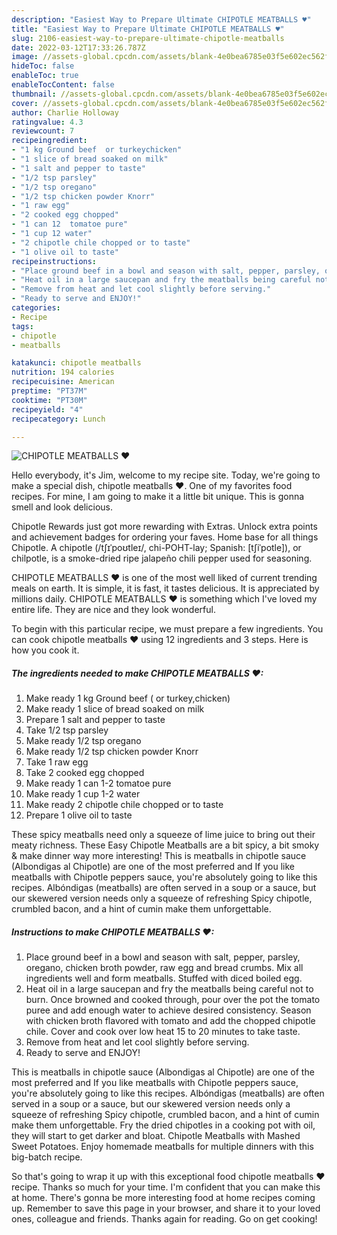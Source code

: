 ```yaml
---
description: "Easiest Way to Prepare Ultimate CHIPOTLE MEATBALLS ♥"
title: "Easiest Way to Prepare Ultimate CHIPOTLE MEATBALLS ♥"
slug: 2106-easiest-way-to-prepare-ultimate-chipotle-meatballs
date: 2022-03-12T17:33:26.787Z
image: //assets-global.cpcdn.com/assets/blank-4e0bea6785e03f5e602ec562f230caae08da540cada707380b4fe1bbebba43da.png
hideToc: false
enableToc: true
enableTocContent: false
thumbnail: //assets-global.cpcdn.com/assets/blank-4e0bea6785e03f5e602ec562f230caae08da540cada707380b4fe1bbebba43da.png
cover: //assets-global.cpcdn.com/assets/blank-4e0bea6785e03f5e602ec562f230caae08da540cada707380b4fe1bbebba43da.png
author: Charlie Holloway
ratingvalue: 4.3
reviewcount: 7
recipeingredient:
- "1 kg Ground beef  or turkeychicken"
- "1 slice of bread soaked on milk"
- "1 salt and pepper to taste"
- "1/2 tsp parsley"
- "1/2 tsp oregano"
- "1/2 tsp chicken powder Knorr"
- "1 raw egg"
- "2 cooked egg chopped"
- "1 can 12  tomatoe pure"
- "1 cup 12 water"
- "2 chipotle chile chopped or to taste"
- "1 olive oil to taste"
recipeinstructions:
- "Place ground beef in a bowl and season with salt, pepper, parsley, oregano, chicken broth powder, raw egg and bread crumbs. Mix all ingredients well and form meatballs. Stuffed with diced boiled egg."
- "Heat oil in a large saucepan and fry the meatballs being careful not to burn. Once browned and cooked through, pour over the pot the tomato puree and add enough water to achieve desired consistency. Season with chicken broth flavored with tomato and add the chopped chipotle chile. Cover and cook over low heat 15 to 20 minutes to take taste."
- "Remove from heat and let cool slightly before serving."
- "Ready to serve and ENJOY!"
categories:
- Recipe
tags:
- chipotle
- meatballs

katakunci: chipotle meatballs 
nutrition: 194 calories
recipecuisine: American
preptime: "PT37M"
cooktime: "PT30M"
recipeyield: "4"
recipecategory: Lunch

---
```



![CHIPOTLE MEATBALLS ♥](//assets-global.cpcdn.com/assets/blank-4e0bea6785e03f5e602ec562f230caae08da540cada707380b4fe1bbebba43da.png)

Hello everybody, it's Jim, welcome to my recipe site. Today, we're going to make a special dish, chipotle meatballs ♥. One of my favorites food recipes. For mine, I am going to make it a little bit unique. This is gonna smell and look delicious.

Chipotle Rewards just got more rewarding with Extras. Unlock extra points and achievement badges for ordering your faves. Home base for all things Chipotle. A chipotle (/tʃɪˈpoʊtleɪ/, chi-POHT-lay; Spanish: [tʃiˈpotle]), or chilpotle, is a smoke-dried ripe jalapeño chili pepper used for seasoning.

CHIPOTLE MEATBALLS ♥ is one of the most well liked of current trending meals on earth. It is simple, it is fast, it tastes delicious. It is appreciated by millions daily. CHIPOTLE MEATBALLS ♥ is something which I've loved my entire life. They are nice and they look wonderful.


To begin with this particular recipe, we must prepare a few ingredients. You can cook chipotle meatballs ♥ using 12 ingredients and 3 steps. Here is how you cook it.

<!--inarticleads1-->

##### The ingredients needed to make CHIPOTLE MEATBALLS ♥:

1. Make ready 1 kg Ground beef ( or turkey,chicken)
1. Make ready 1 slice of bread soaked on milk
1. Prepare 1 salt and pepper to taste
1. Take 1/2 tsp parsley
1. Make ready 1/2 tsp oregano
1. Make ready 1/2 tsp chicken powder Knorr
1. Take 1 raw egg
1. Take 2 cooked egg chopped
1. Make ready 1 can 1-2  tomatoe pure
1. Make ready 1 cup 1-2 water
1. Make ready 2 chipotle chile chopped or to taste
1. Prepare 1 olive oil to taste


These spicy meatballs need only a squeeze of lime juice to bring out their meaty richness. These Easy Chipotle Meatballs are a bit spicy, a bit smoky & make dinner way more interesting! This is meatballs in chipotle sauce (Albondigas al Chipotle) are one of the most preferred and If you like meatballs with Chipotle peppers sauce, you&#39;re absolutely going to like this recipes. Albóndigas (meatballs) are often served in a soup or a sauce, but our skewered version needs only a squeeze of refreshing Spicy chipotle, crumbled bacon, and a hint of cumin make them unforgettable. 

<!--inarticleads2-->

##### Instructions to make CHIPOTLE MEATBALLS ♥:

1. Place ground beef in a bowl and season with salt, pepper, parsley, oregano, chicken broth powder, raw egg and bread crumbs. Mix all ingredients well and form meatballs. Stuffed with diced boiled egg.
1. Heat oil in a large saucepan and fry the meatballs being careful not to burn. Once browned and cooked through, pour over the pot the tomato puree and add enough water to achieve desired consistency. Season with chicken broth flavored with tomato and add the chopped chipotle chile. Cover and cook over low heat 15 to 20 minutes to take taste.
1. Remove from heat and let cool slightly before serving.
1. Ready to serve and ENJOY!

This is meatballs in chipotle sauce (Albondigas al Chipotle) are one of the most preferred and If you like meatballs with Chipotle peppers sauce, you&#39;re absolutely going to like this recipes. Albóndigas (meatballs) are often served in a soup or a sauce, but our skewered version needs only a squeeze of refreshing Spicy chipotle, crumbled bacon, and a hint of cumin make them unforgettable. Fry the dried chipotles in a cooking pot with oil, they will start to get darker and bloat. Chipotle Meatballs with Mashed Sweet Potatoes. Enjoy homemade meatballs for multiple dinners with this big-batch recipe. 

So that's going to wrap it up with this exceptional food chipotle meatballs ♥ recipe. Thanks so much for your time. I'm confident that you can make this at home. There's gonna be more interesting food at home recipes coming up. Remember to save this page in your browser, and share it to your loved ones, colleague and friends. Thanks again for reading. Go on get cooking!
